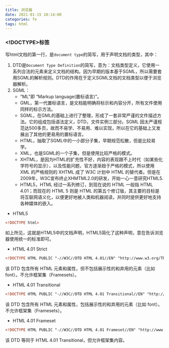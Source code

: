 ```yaml
---
title: 浏览器
date: 2021-01-15 18:14:00
categories: fe
tags: html
---
```


### <!DOCTYPE>标签

写html文档的第一行，是`document type`的简写，用于声明文档的类型，其中：
 1. DTD是`Document Type Definition`的简写，意为：文档类型定义，它使用一系列合法的元素来定义文档的结构。因为早期的版本基于SGML，所以需要套用SGML的解析规则。DTD的作用在于定义SGML文档的文档类型以便于浏览器解析。
 2. SGML：
    - “ML”即 “Markup language(置标语言)”。
    - GML，第一代置标语言，是文档能明确将标示和内容分开，所有文件使用同样的标示方法。
    - SGML，在GML的基础上进行了整理，形成了一套非常严谨的文件描述方法。它的组成包括语法定义，DTD，文件实例三部分。SGML 因太严谨规范达500多页，故而不易学、不易用、难以实现，所以在它的基础上又发展出了其他的更易用的置标语言。
    - HTML，抽取了SGML中的一小部分子集，早期规范松散，但是比较易学。
    - XML，也是SGML的一个子集，但是使用比较严格的模式。
    - XHTML，是因为HTML的扩充性不好，内容的表现跟不上时代（如某些化学符号的显示），以及性能问题，官方逐渐趋于严格的模式，所以使用 XML 的严格规则的 XHTML 成了 W3C 计划中 HTML 的替代者。但是在2009年，W3C宣布终止XHMTML2.0的研发，开始一心一意研究HTML5.
    - HTML5，HTML 经过一系列修订，到现在说的 HTML 一般指 HTML 4.01；而现在的 HTML 5 则是 HTML 的第五个修订版，其主要的目标是将互联网语义化，以便更好地被人类和机器阅读，并同时提供更好地支持各种媒体的嵌入。

- HTML5

```html
<!DOCTYPE html>
```
如上所见，这就是HTML5中的文档声明，HTML5简化了这种声明，意在告诉浏览器使用统一的标准即可。

- HTML 4.01 Strict

```html
<!DOCTYPE HTML PUBLIC "-//W3C//DTD HTML 4.01//EN" "http://www.w3.org/TR/html4/strict.dtd">
```
该 DTD 包含所有 HTML 元素和属性，但不包括展示性的和弃用的元素（比如 font）。不允许框架集（Framesets）。

- HTML 4.01 Transitional

```html
<!DOCTYPE HTML PUBLIC "-//W3C//DTD HTML 4.01 Transitional//EN" "http://www.w3.org/TR/html4/loose.dtd">
```
该 DTD 包含所有 HTML 元素和属性，包括展示性的和弃用的元素（比如 font）。不允许框架集（Framesets）。

- HTML 4.01 Frameset

```html
<!DOCTYPE HTML PUBLIC "-//W3C//DTD HTML 4.01 Frameset//EN" "http://www.w3.org/TR/html4/frameset.dtd">
```
该 DTD 等同于 HTML 4.01 Transitional，但允许框架集内容。

